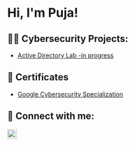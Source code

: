 <h1>Hi, I'm Puja!

<h2>👩‍💻 Cybersecurity Projects:</h2>

- [Active Directory Lab -in progress]([https://www.youtube.com/watch?v=MHsI8hJmggI](https://github.com/debpuja/Active-Directory-Bulk-User-Creation))

<h2>📄 Certificates</h2>

- [Google Cybersecurity Specialization](https://www.coursera.org/account/accomplishments/specialization/YXYL79UPFX2D)

<h2> 🤳 Connect with me:</h2>

[<img align="left" alt="JoshMadakor | LinkedIn" width="22px" src="https://cdn.jsdelivr.net/npm/simple-icons@v3/icons/linkedin.svg" />][linkedin]

[linkedin]: https://linkedin.com/in/debpuja
